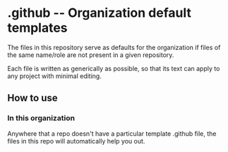 # .github -- Organization default templates

The files in this repository serve as defaults for the organization if files of the same name/role are not present in a 
given repository.

Each file is written as generically as possible, so that its text can apply to any project with minimal editing.

## How to use

### In this organization

Anywhere that a repo doesn't have a particular template .github file, the files in this repo will automatically help you 
out.
